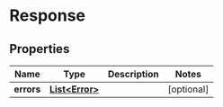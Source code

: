 

# Response


## Properties

Name | Type | Description | Notes
------------ | ------------- | ------------- | -------------
**errors** | [**List&lt;Error&gt;**](Error.md) |  |  [optional]




